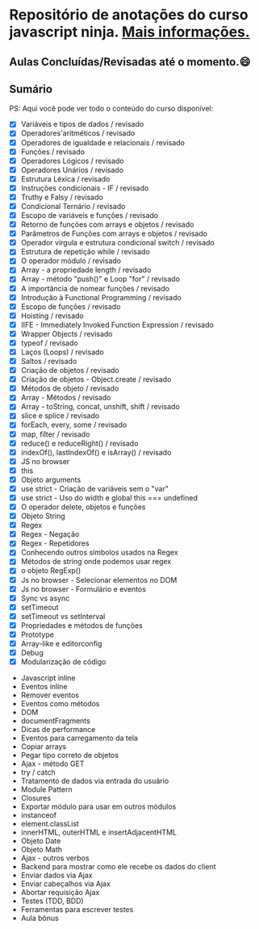# Repositório de anotações do curso javascript ninja. [Mais informações.](https://blog.da2k.com.br/curso-javascript-ninja/)

## Aulas Concluídas/Revisadas até o momento.:smile:

## Sumário

PS: Aqui você pode ver todo o conteúdo do curso disponível:
- [x] Variáveis e tipos de dados / revisado
- [x] Operadores'aritméticos / revisado
- [x] Operadores de igualdade e relacionais / revisado
- [x] Funções / revisado
- [x] Operadores Lógicos / revisado
- [x] Operadores Unários / revisado
- [x] Estrutura Léxica / revisado
- [x] Instruções condicionais - IF / revisado
- [x] Truthy e Falsy / revisado
- [x] Condicional Ternário / revisado
- [x] Escopo de variáveis e funções / revisado
- [x] Retorno de funções com arrays e objetos / revisado
- [x] Parâmetros de Funções com arrays e objetos / revisado
- [x] Operador vírgula e estrutura condicional switch / revisado
- [x] Estrutura de repetição while / revisado
- [x] O operador módulo / revisado
- [x] Array - a propriedade length / revisado
- [x] Array - método "push()" e Loop "for" / revisado
- [x] A importância de nomear funções / revisado
- [x] Introdução à Functional Programming / revisado
- [x] Escopo de funções / revisado
- [x] Hoisting / revisado
- [x] IIFE - Immediately Invoked Function Expression / revisado
- [x] Wrapper Objects / revisado
- [x] typeof / revisado
- [x] Laços (Loops) / revisado
- [x] Saltos / revisado
- [x] Criação de objetos / revisado
- [x] Criação de objetos - Object.create / revisado
- [x] Métodos de objeto / revisado
- [x] Array - Métodos / revisado
- [x] Array - toString, concat, unshift, shift / revisado
- [x] slice e splice / revisado
- [x] forEach, every, some / revisado
- [x] map, filter / revisado
- [x] reduce() e reduceRight() / revisado
- [x] indexOf(), lastIndexOf() e isArray() / revisado
- [x] JS no browser
- [x] this
- [x] Objeto arguments
- [x] use strict - Criação de variáveis sem o "var"
- [x] use strict - Uso do width e global this === undefined
- [x] O operador delete, objetos e funções
- [x] Objeto String
- [x] Regex
- [x] Regex - Negação
- [x] Regex - Repetidores
- [x] Conhecendo outros símbolos usados na Regex
- [x] Métodos de string onde podemos usar regex
- [x] o objeto RegExp()
- [x] Js no browser - Selecionar elementos no DOM
- [x] Js no browser - Formulário e eventos
- [x] Sync vs async
- [x] setTimeout
- [x] setTimeout vs setInterval
- [x] Propriedades e métodos de funções
- [x] Prototype
- [x] Array-like e editorconfig
- [x] Debug
- [x] Modularização de código
- Javascript inline
- Eventos inline
- Remover eventos
- Eventos como métodos
- DOM
- documentFragments
- Dicas de performance
- Eventos para carregamento da tela
- Copiar arrays
- Pegar tipo correto de objetos
- Ajax - método GET
- try / catch
- Tratamento de dados via entrada do usuário
- Module Pattern
- Closures
- Exportar módulo para usar em outros módulos
- instanceof
- element.classList
- innerHTML, outerHTML e insertAdjacentHTML
- Objeto Date
- Objeto Math
- Ajax - outros verbos
- Backend para mostrar como ele recebe os dados do client
- Enviar dados via Ajax
- Enviar cabeçalhos via Ajax
- Abortar requisição Ajax
- Testes (TDD, BDD)
- Ferramentas para escrever testes
- Aula bônus